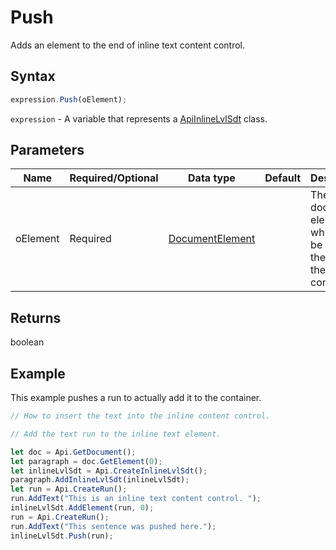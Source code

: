 # Push

Adds an element to the end of inline text content control.

## Syntax

```javascript
expression.Push(oElement);
```

`expression` - A variable that represents a [ApiInlineLvlSdt](../ApiInlineLvlSdt.md) class.

## Parameters

| **Name** | **Required/Optional** | **Data type** | **Default** | **Description** |
| ------------- | ------------- | ------------- | ------------- | ------------- |
| oElement | Required | [DocumentElement](../../Enumeration/DocumentElement.md) |  | The document element which will be added to the end of the container. |

## Returns

boolean

## Example

This example pushes a run to actually add it to the container.

```javascript editor-docx
// How to insert the text into the inline content control.

// Add the text run to the inline text element.

let doc = Api.GetDocument();
let paragraph = doc.GetElement(0);
let inlineLvlSdt = Api.CreateInlineLvlSdt();
paragraph.AddInlineLvlSdt(inlineLvlSdt);
let run = Api.CreateRun();
run.AddText("This is an inline text content control. ");
inlineLvlSdt.AddElement(run, 0);
run = Api.CreateRun();
run.AddText("This sentence was pushed here.");
inlineLvlSdt.Push(run);
```
